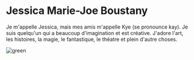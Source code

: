 # Jessica Marie-Joe Boustany

Je m'appelle Jessica, mais mes amis m'appelle Kye (se pronounce kay). Je suis quelqu'un qui a beaucoup d'imagination et est créative. J'adore l'art, les histoires, la magie, le fantastique, le théatre et plein d'autre choses.

![green](media/green.png)

